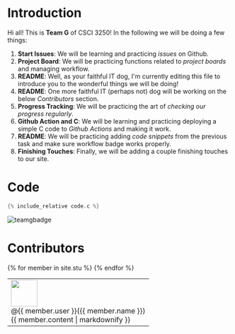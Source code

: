# Introduction

Hi all! This is **Team G** of CSCI 3250! In the following we will be doing a few things:

1. **Start Issues**: We will be learning and practicing _issues_ on Github.
2. **Project Board**: We will be practicing functions related to _project boards_ and managing workflow.
3. **README**: Well, as your faithful IT dog, I'm currently editing this file to introduce you to the wonderful things we will be doing!
4. **README**: One more faithful IT (perhaps not) dog will be working on the below _Contributors_ section.
5. **Progress Tracking**: We will be practicing the art of _checking our progress regularly_.
6. **Github Action and C**: We will be learning and practicing deploying a simple C code to _Github Actions_ and making it work.
7. **README**: We will be practicing adding _code snippets_ from the previous task and make sure workflow badge works properly.
8. **Finishing Touches**: Finally, we will be adding a couple finishing touches to our site.

# Code

```c
{% include_relative code.c %}
```
![teamgbadge](https://github.com/csci3251-2020/project-team-g/workflows/teamgbadge/badge.svg)

# Contributors


<table>
<tbody>
    {% for member in site.stu %}
      <tr>
        <td><img src="{{ member.image }}" width = "60" height = "60" /><br>
        @{{ member.user }}({{ member.name }})<br>
        {{ member.content | markdownify }}</td>
      </tr>  
    {% endfor %}
</tbody>
</table>
